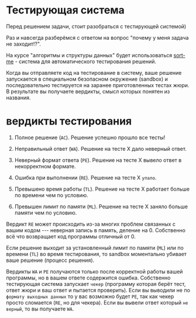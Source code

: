 # Тестирующая система

Перед решением задачи, стоит разобраться с тестирующей системой)

Раз и навсегда разберёмся с ответом на вопрос "почему у меня задача не заходит!?".

На курсе "алгоритмы и структуры данных" будет использоваться [sort-me](https://sort-me.org) - система для автоматического тестирования решений.

Когда вы отправляете код на тестирование в систему, ваше решение запускается в специальном безопасном окружение (sandbox) и последовательно тестируется на заранее приготовленных тестах жюри. В результате вы получаете вердикты, смысл которых понятен из названия.

вердикты тестирования
===

1. Полное решение (`AC`). Решение успешно прошло все тесты!
2. Неправильный ответ (`WA`). Решение на тесте X дало неверный ответ. 
3. Неверный формат ответа (`PE`). Решение на тесте X вывело ответ в некорректном формате. 

4. Ошибка при выполнении (`RE`). Решение на тесте X `упало`.
5. Превышено время работы (`TL`). Решение на тесте X работает больше по времени чем по условию.
6. Превышен лимит по памяти (`ML`). Решение на тесте X заняло больше памяти чем по условию.

Вердикт `RE` может происходить из-за многих проблем связанных с вашим кодом --- неверная запись в память, деление на 0. Собственно всё что возвращает код программы отличный от 0.

Если решение выходит за установленный лимит по памяти (`ML`) или по времени (`TL`) во время тестирования, то sandbox моментально убивает ваше решение (процесс решения).

Вердикты `WA` и `PE` получаются только после корректной работы вашей программы, но в вашем ответе содержится ошибка. Собственно тестирующая система запускает `чекер` (программу которая берёт тест, ответ жюри и ваш ответ и пытается проверить). Если вы выводили не по `формату выходных данных` то у вас возможно будет `PE`, так как чекер просто сломается (`RE`, но для чекера). Если вы вывели ответ который `не верный`, то вы получаете `WA`. 